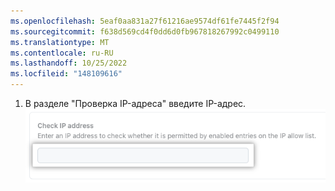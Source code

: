 ```yaml
---
ms.openlocfilehash: 5eaf0aa831a27f61216ae9574df61fe7445f2f94
ms.sourcegitcommit: f638d569cd4f0dd6d0fb967818267992c0499110
ms.translationtype: MT
ms.contentlocale: ru-RU
ms.lasthandoff: 10/25/2022
ms.locfileid: "148109616"
---
```

1. В разделе "Проверка IP-адреса" введите IP-адрес.
   ![Снимок экрана: текстовое поле "Проверка IP-адреса"](/assets/images/help/security/check-ip-address.png)
